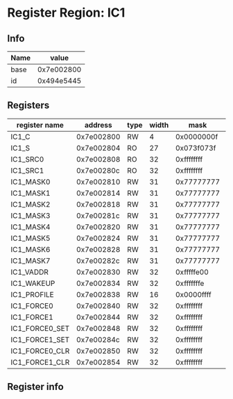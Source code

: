 # Register Region: IC1


## Info
| Name | value |
| --- | --- |
| base | 0x7e002800 |
| id | 0x494e5445 |

## Registers

| register name | address | type | width | mask | reset |
| --- | --- | --- | --- | --- | --- |
| IC1_C | 0x7e002800 | RW | 4 | 0x0000000f | 0000000000 |
| IC1_S | 0x7e002804 | RO | 27 | 0x073f073f |  |
| IC1_SRC0 | 0x7e002808 | RO | 32 | 0xffffffff |  |
| IC1_SRC1 | 0x7e00280c | RO | 32 | 0xffffffff |  |
| IC1_MASK0 | 0x7e002810 | RW | 31 | 0x77777777 | 0000000000 |
| IC1_MASK1 | 0x7e002814 | RW | 31 | 0x77777777 | 0000000000 |
| IC1_MASK2 | 0x7e002818 | RW | 31 | 0x77777777 | 0000000000 |
| IC1_MASK3 | 0x7e00281c | RW | 31 | 0x77777777 | 0000000000 |
| IC1_MASK4 | 0x7e002820 | RW | 31 | 0x77777777 | 0000000000 |
| IC1_MASK5 | 0x7e002824 | RW | 31 | 0x77777777 | 0000000000 |
| IC1_MASK6 | 0x7e002828 | RW | 31 | 0x77777777 | 0000000000 |
| IC1_MASK7 | 0x7e00282c | RW | 31 | 0x77777777 | 0000000000 |
| IC1_VADDR | 0x7e002830 | RW | 32 | 0xfffffe00 | 0000000000 |
| IC1_WAKEUP | 0x7e002834 | RW | 32 | 0xfffffffe | 0x10000000 |
| IC1_PROFILE | 0x7e002838 | RW | 16 | 0x0000ffff |  |
| IC1_FORCE0 | 0x7e002840 | RW | 32 | 0xffffffff | 0000000000 |
| IC1_FORCE1 | 0x7e002844 | RW | 32 | 0xffffffff | 0000000000 |
| IC1_FORCE0_SET | 0x7e002848 | RW | 32 | 0xffffffff | 0000000000 |
| IC1_FORCE1_SET | 0x7e00284c | RW | 32 | 0xffffffff | 0000000000 |
| IC1_FORCE0_CLR | 0x7e002850 | RW | 32 | 0xffffffff | 0000000000 |
| IC1_FORCE1_CLR | 0x7e002854 | RW | 32 | 0xffffffff | 0000000000 |

## Register info

